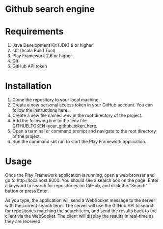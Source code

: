 # Github search engine

# Requirements
1. Java Development Kit (JDK) 8 or higher
2. sbt (Scala Build Tool)
3. Play Framework 2.6 or higher
4. Git
5. GitHub API token

# Installation
1. Clone the repository to your local machine.
2. Create a new personal access token in your GitHub account. You can follow the instructions here.
3. Create a new file named .env in the root directory of the project.
4. Add the following line to the .env file: GITHUB_TOKEN=your_github_token_here.
5. Open a terminal or command prompt and navigate to the root directory of the project.
6. Run the command sbt run to start the Play Framework application.

# Usage
Once the Play Framework application is running, open a web browser and go to http://localhost:9000. You should see a search box on the page. Enter a keyword to search for repositories on GitHub, and click the "Search" button or press Enter.

As you type, the application will send a WebSocket message to the server with the current search term. The server will use the GitHub API to search for repositories matching the search term, and send the results back to the client via the WebSocket. The client will display the results in real-time as they are received.
